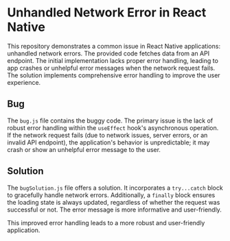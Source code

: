 # Unhandled Network Error in React Native

This repository demonstrates a common issue in React Native applications: unhandled network errors. The provided code fetches data from an API endpoint.  The initial implementation lacks proper error handling, leading to app crashes or unhelpful error messages when the network request fails. The solution implements comprehensive error handling to improve the user experience.

## Bug

The `bug.js` file contains the buggy code.  The primary issue is the lack of robust error handling within the `useEffect` hook's asynchronous operation. If the network request fails (due to network issues, server errors, or an invalid API endpoint), the application's behavior is unpredictable; it may crash or show an unhelpful error message to the user.

## Solution

The `bugSolution.js` file offers a solution. It incorporates a `try...catch` block to gracefully handle network errors. Additionally, a `finally` block ensures the loading state is always updated, regardless of whether the request was successful or not. The error message is more informative and user-friendly.

This improved error handling leads to a more robust and user-friendly application.